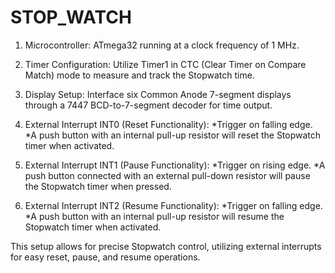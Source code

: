# STOP_WATCH

1. Microcontroller: ATmega32 running at a clock frequency of 1 MHz.

2. Timer Configuration: Utilize Timer1 in CTC (Clear Timer on Compare Match) mode to measure and track the Stopwatch time.

3. Display Setup: Interface six Common Anode 7-segment displays through a 7447 BCD-to-7-segment decoder for time output.

4. External Interrupt INT0 (Reset Functionality):
*Trigger on falling edge.
*A push button with an internal pull-up resistor will reset the Stopwatch timer when activated.

5. External Interrupt INT1 (Pause Functionality):
*Trigger on rising edge.
*A push button connected with an external pull-down resistor will pause the Stopwatch timer when pressed.

6. External Interrupt INT2 (Resume Functionality):
*Trigger on falling edge.
*A push button with an internal pull-up resistor will resume the Stopwatch timer when activated.

This setup allows for precise Stopwatch control, utilizing external interrupts for easy reset, pause, and resume operations.
